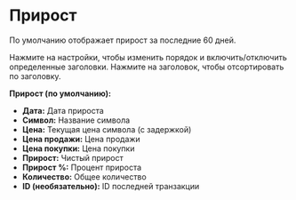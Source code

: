 # **Прирост**

По умолчанию отображает прирост за последние 60 дней.

Нажмите на настройки, чтобы изменить порядок и включить/отключить определенные заголовки.
Нажмите на заголовок, чтобы отсортировать по заголовку.

**Прирост (по умолчанию):**
- **Дата:** Дата прироста
- **Символ:** Название символа
- **Цена:** Текущая цена символа (с задержкой)
- **Цена продажи:** Цена продажи
- **Цена покупки:** Цена покупки
- **Прирост:** Чистый прирост
- **Прирост %:** Процент прироста
- **Количество:** Общее количество
- **ID (необязательно):** ID последней транзакции
